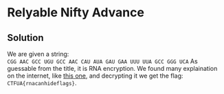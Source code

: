# Relyable Nifty Advance

## Solution
We are given a string:  
`CGG AAC GCC UGU GCC AAC CAU AUA GAU GAA UUU UUA GCC GGG UCA`
As guessable from the title, it is RNA encryption. We found many explaination on the internet, like [this one](https://miro.medium.com/max/1400/1*rDWfkAvR4XT88PFd3_Tbmg.png), and decrypting it we get the flag: `CTFUA{rnacanhideflags}`.